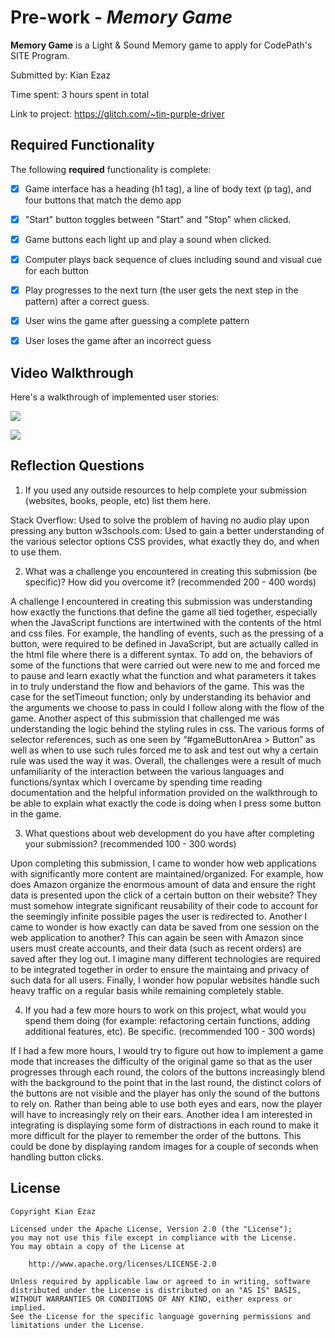 # Pre-work - *Memory Game*

**Memory Game** is a Light & Sound Memory game to apply for CodePath's SITE Program. 

Submitted by: Kian Ezaz

Time spent: 3 hours spent in total

Link to project: https://glitch.com/~tin-purple-driver

## Required Functionality

The following **required** functionality is complete:

* [x] Game interface has a heading (h1 tag), a line of body text (p tag), and four buttons that match the demo app
* [x] "Start" button toggles between "Start" and "Stop" when clicked. 
* [x] Game buttons each light up and play a sound when clicked. 
* [x] Computer plays back sequence of clues including sound and visual cue for each button
* [x] Play progresses to the next turn (the user gets the next step in the pattern) after a correct guess. 
* [x] User wins the game after guessing a complete pattern
* [x] User loses the game after an incorrect guess


## Video Walkthrough

Here's a walkthrough of implemented user stories:

![](https://cdn.glitch.com/1d7d95cb-e5e3-4bb3-8600-2326c6282ee6%2Fezgif.com-video-to-gif.gif?v=1616635630445)

![](https://cdn.glitch.com/1d7d95cb-e5e3-4bb3-8600-2326c6282ee6%2Fezgif.com-video-to-gif-2.gif?v=1616636213902)


## Reflection Questions
1. If you used any outside resources to help complete your submission (websites, books, people, etc) list them here. 

Stack Overflow: Used to solve the problem of having no audio play upon pressing any button
w3schools.com: Used to gain a better understanding of the various selector options CSS provides, what exactly they do, and when to use them.

2. What was a challenge you encountered in creating this submission (be specific)? How did you overcome it? (recommended 200 - 400 words) 

A challenge I encountered in creating this submission was understanding how exactly the functions that define the game all tied together, especially when the JavaScript functions are intertwined with the 
contents of the html and css files. For example, the handling of events, such as the pressing of a button, were required to be defined in JavaScript, but are actually called in the html file where there 
is a different syntax. To add on, the behaviors of some of the functions that were carried out were new to me and forced me to pause and learn exactly what the function and what parameters it takes in to 
truly understand the flow and behaviors of the game. This was the case for the setTimeout function; only by understanding its behavior and the arguments we choose to pass in could I follow along with the 
flow of the game. Another aspect of this submission that challenged me was understanding the logic behind the styling rules in css. The various forms of selector references, such as one seen by 
“#gameButtonArea > Button” as well as when to use such rules forced me to ask and test out why a certain rule was used the way it was. Overall, the challenges were a result of much unfamiliarity of the 
interaction between the various languages and functions/syntax which I overcame by spending time reading documentation and the helpful information provided on the walkthrough to be able to explain what 
exactly the code is doing when I press some button in the game.

3. What questions about web development do you have after completing your submission? (recommended 100 - 300 words) 

Upon completing this submission, I came to wonder how web applications with significantly more content are maintained/organized. For example, how does Amazon organize the enormous amount of data and ensure 
the right data is presented upon the click of a certain button on their website? They must somehow integrate significant reusability of their code to account for the seemingly infinite possible pages the 
user is redirected to. Another I came to wonder is how exactly can data be saved from one session on the web application to another? This can again be seen with Amazon since users must create accounts, and 
their data (such as recent orders) are saved after they log out. I imagine many different technologies are required to be integrated together in order to ensure the maintaing and privacy of such data for
all users. Finally, I wonder how popular websites handle such heavy traffic on a regular basis while remaining completely stable.  

4. If you had a few more hours to work on this project, what would you spend them doing (for example: refactoring certain functions, adding additional features, etc). Be specific. (recommended 100 - 300 words) 

If I had a few more hours, I would try to figure out how to implement a game mode that increases the difficulty of the original game so that as the user progresses through each round, the colors of the 
buttons increasingly blend with the background to the point that in the last round, the distinct colors of the buttons are not visible and the player has only the sound of the buttons to rely on. Rather 
than being able to use both eyes and ears, now the player will have to increasingly rely on their ears. Another idea I am interested in integrating is displaying some form of distractions in each round to 
make it more difficult for the player to remember the order of the buttons. This could be done by displaying random images for a couple of seconds when handling button clicks.



## License

    Copyright Kian Ezaz

    Licensed under the Apache License, Version 2.0 (the "License");
    you may not use this file except in compliance with the License.
    You may obtain a copy of the License at

        http://www.apache.org/licenses/LICENSE-2.0

    Unless required by applicable law or agreed to in writing, software
    distributed under the License is distributed on an "AS IS" BASIS,
    WITHOUT WARRANTIES OR CONDITIONS OF ANY KIND, either express or implied.
    See the License for the specific language governing permissions and
    limitations under the License.
